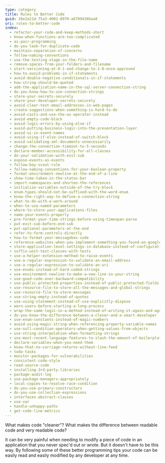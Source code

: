 ```yaml
---
type: category
title: Rules to Better Code
guid: 26e2a21d-75a3-4002-8970-a6709436baa8
uri: rules-to-better-code
index:
  - refactor-your-code-and-keep-methods-short
  - know-when-functions-are-too-complicated
  - ai-pair-programming
  - do-you-look-for-duplicate-code
  - maintain-separation-of-concerns
  - follow-naming-conventions
  - use-the-testing-stage-in-the-file-name
  - remove-spaces-from-your-folders-and-filename
  - start-versioning-at-0-1-and-change-to-1-0-once-approved
  - how-to-avoid-problems-in-if-statements
  - avoid-double-negative-conditionals-in-if-statements
  - how-string-should-be-quoted
  - add-the-application-name-in-the-sql-server-connection-string
  - do-you-know-how-to-use-connection-strings
  - store-your-secrets-securely
  - share-your-developer-secrets-securely
  - avoid-clear-text-email-addresses-in-web-pages
  - create-suggestions-when-something-is-hard-to-do
  - avoid-casts-and-use-the-as-operator-instead
  - avoid-empty-code-block
  - avoid-logic-errors-by-using-else-if
  - avoid-putting-business-logic-into-the-presentation-layer
  - avoid-ui-in-event-names
  - avoid-using-if-else-instead-of-switch-block
  - avoid-validating-xml-documents-unnecessarily
  - change-the-connection-timeout-to-5-seconds
  - declare-member-accessibility-for-all-classes
  - do-your-validation-with-exit-sub
  - expose-events-as-events
  - follow-boy-scout-rule
  - follow-naming-conventions-for-your-boolean-property
  - format-environment-newline-at-the-end-of-a-line
  - show-time-taken-in-the-status-bar
  - import-namespaces-and-shorten-the-references
  - initialize-variables-outside-of-the-try-block
  - enum-types-should-not-be-suffixed-with-the-word-enum
  - know-the-right-way-to-define-a-connection-string
  - what-to-do-with-a-work-around
  - when-to-use-named-parameters
  - where-to-store-your-applications-files
  - name-your-events-properly
  - pre-format-your-time-strings-before-using-timespan-parse
  - put-exit-sub-before-end-sub
  - put-optional-parameters-at-the-end
  - refer-to-form-controls-directly
  - how-to-format-your-messagebox-code
  - reference-websites-when-you-implement-something-you-found-on-google
  - store-application-level-settings-in-database-instead-of-configuration-files-when-possible
  - suffix-unit-test-classes-with-tests
  - use-a-helper-extension-method-to-raise-events
  - use-a-regular-expression-to-validate-an-email-address
  - use-a-regular-expression-to-validate-an-uri
  - use-enums-instead-of-hard-coded-strings
  - use-environment-newline-to-make-a-new-line-in-your-string
  - use-good-code-over-backward-compatibility
  - use-public-protected-properties-instead-of-public-protected-fields
  - use-resource-file-to-store-all-the-messages-and-global-strings
  - use-resource-file-to-store-messages
  - use-string-empty-instead-of-quotes
  - use-using-statement-instead-of-use-explicitly-dispose
  - warn-users-before-starting-a-long-process
  - wrap-the-same-logic-in-a-method-instead-of-writing-it-again-and-again
  - do-you-know-the-difference-between-a-clever-and-a-smart-developer
  - use-enum-constants-instead-of-magic-numbers
  - avoid-using-magic-string-when-referencing-property-variable-names
  - use-null-condition-operators-when-getting-values-from-objects
  - use-string-interpolation-when-formatting-strings
  - use-most-recent-language-features-to-slash-the-amount-of-boilerplate-code-you-write
  - declare-variables-when-you-need-them
  - know-that-no-carriage-returns-without-line-feed
  - todo-tasks
  - monitor-packages-for-vulnerabilities
  - consistent-code-style
  - read-source-code
  - installing-3rd-party-libraries
  - package-audit-log
  - use-package-managers-appropriately
  - local-copies-to-resolve-race-condition
  - do-you-use-primary-constructors
  - do-you-use-collection-expressions
  - interfaces-abstract-classes
  - use-var
  - handle-unhappy-paths
  - get-code-line-metrics
---
```


What makes code "cleaner"? What makes the difference between readable code and very readable code?

It can be very painful when needing to modify a piece of code in an application that you never spec'd out or wrote. But it doesn't have to be this way. By following some of these better programming tips your code can be easily read and easily modified by any developer at any time.
